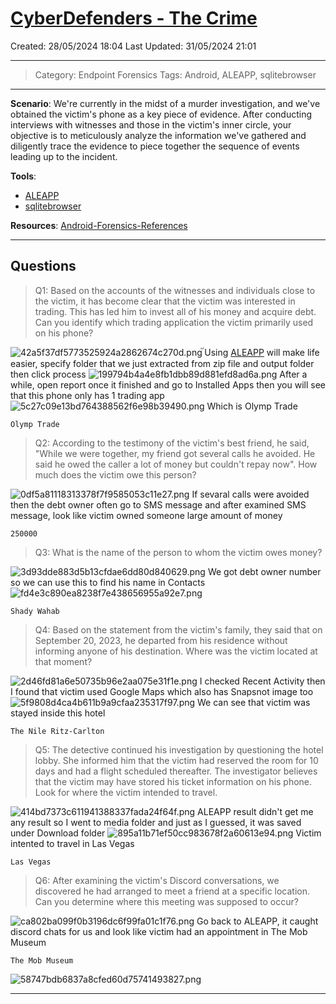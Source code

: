 # [CyberDefenders - The Crime](https://cyberdefenders.org/blueteam-ctf-challenges/the-crime/)
Created: 28/05/2024 18:04
Last Updated: 31/05/2024 21:01
* * *
>Category: Endpoint Forensics
>Tags: Android, ALEAPP, sqlitebrowser
* * *
**Scenario**:
We're currently in the midst of a murder investigation, and we've obtained the victim's phone as a key piece of evidence. After conducting interviews with witnesses and those in the victim's inner circle, your objective is to meticulously analyze the information we've gathered and diligently trace the evidence to piece together the sequence of events leading up to the incident.

**Tools**:
- [ALEAPP](https://github.com/abrignoni/ALEAPP) 
- [sqlitebrowser](https://sqlitebrowser.org/dl/)

**Resources**:
[Android-Forensics-References](https://github.com/RealityNet/Android-Forensics-References)
* * *
## Questions
> Q1: Based on the accounts of the witnesses and individuals close to the victim, it has become clear that the victim was interested in trading. This has led him to invest all of his money and acquire debt. Can you identify which trading application the victim primarily used on his phone?

![42a5f37df5773525924a2862674c270d.png](/resources/42a5f37df5773525924a2862674c270d.png)
๊Using [ALEAPP](https://github.com/abrignoni/ALEAPP) will make life easier, specify folder that we just extracted from zip file and output folder then click process
![199794b4a4e8fb1dbb89d881efd8ad6a.png](/resources/199794b4a4e8fb1dbb89d881efd8ad6a.png)
After a while, open report once it finished and go to Installed Apps then you will see that this phone only has 1 trading app
![5c27c09e13bd764388562f6e98b39490.png](/resources/5c27c09e13bd764388562f6e98b39490.png)
Which is Olymp Trade
```
Olymp Trade
```

> Q2: According to the testimony of the victim's best friend, he said, "While we were together, my friend got several calls he avoided. He said he owed the caller a lot of money but couldn't repay now". How much does the victim owe this person?

![0df5a81118313378f7f9585053c11e27.png](/resources/0df5a81118313378f7f9585053c11e27.png)
If sevaral calls were avoided then the debt owner often go to SMS message and after examined SMS message, look like victim owned someone large amount of money
```
250000
```

> Q3: What is the name of the person to whom the victim owes money?

![3d93dde883d5b13cfdae6dd80d840629.png](/resources/3d93dde883d5b13cfdae6dd80d840629.png)
We got debt owner number so we can use this to find his name in Contacts
![fd4e3c890ea8238f7e438656955a92e7.png](/resources/fd4e3c890ea8238f7e438656955a92e7.png)
```
Shady Wahab
```

> Q4: Based on the statement from the victim's family, they said that on September 20, 2023, he departed from his residence without informing anyone of his destination. Where was the victim located at that moment?

![2d46fd81a6e50735b96e2aa075e31f1e.png](/resources/2d46fd81a6e50735b96e2aa075e31f1e.png)
I checked Recent Activity then I found that victim used Google Maps which also has Snapsnot image too
![5f9808d4ca4b611b9a9cfaa235317f97.png](/resources/5f9808d4ca4b611b9a9cfaa235317f97.png)
We can see that victim was stayed inside this hotel
```
The Nile Ritz-Carlton
```

> Q5: The detective continued his investigation by questioning the hotel lobby. She informed him that the victim had reserved the room for 10 days and had a flight scheduled thereafter. The investigator believes that the victim may have stored his ticket information on his phone. Look for where the victim intended to travel.

![414bd7373c611941388337fada24f64f.png](/resources/414bd7373c611941388337fada24f64f.png)
ALEAPP result didn't get me any result so I went to media folder and just as I guessed, it was saved under Download folder
![895a11b71ef50cc983678f2a60613e94.png](/resources/895a11b71ef50cc983678f2a60613e94.png)
Victim intented to travel in Las Vegas
```
Las Vegas
```

> Q6: After examining the victim's Discord conversations, we discovered he had arranged to meet a friend at a specific location. Can you determine where this meeting was supposed to occur?

![ca802ba099f0b3196dc6f99fa01c1f76.png](/resources/ca802ba099f0b3196dc6f99fa01c1f76.png)
Go back to ALEAPP, it caught discord chats for us and look like victim had an appointment in The Mob Museum
```
The Mob Museum
```

![58747bdb6837a8cfed60d75741493827.png](/resources/58747bdb6837a8cfed60d75741493827.png)
* * *